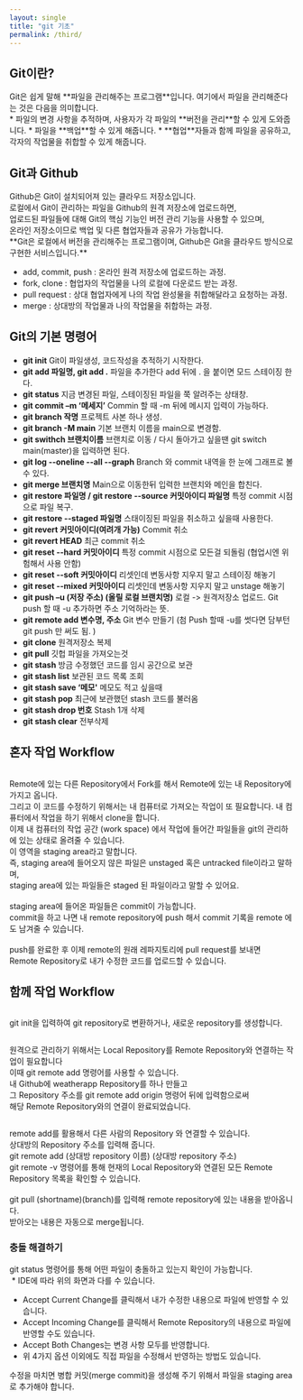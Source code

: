 ```yaml
---
layout: single
title: "git 기초"
permalink: /third/
---
```


<h2>Git이란?</h2>
Git은 쉽게 말해 **파일을 관리해주는 프로그램**입니다. 여기에서 파일을 관리해준다는 것은 다음을 의미합니다.
<br/>
* 파일의 변경 사항을 추적하며, 사용자가 각 파일의 **버전을 관리**할 수 있게 도와줍니다.
* 파일을 **백업**할 수 있게 해줍니다.
* **협업**자들과 함께 파일을 공유하고, 각자의 작업물을 취합할 수 있게 해줍니다.

<h2>Git과 Github</h2>
Github은 Git이 설치되어져 있는 클라우드 저장소입니다. <br/>
로컬에서 Git이 관리하는 파일을 Github의 원격 저장소에 업로드하면, <br/>
업로드된 파일들에 대해 Git의 핵심 기능인 버전 관리 기능을 사용할 수 있으며, <br/>
온라인 저장소이므로 백업 및 다른 협업자들과 공유가 가능합니다.
<br/>
**Git은 로컬에서 버전을 관리해주는 프로그램이며, Github은 Git을 클라우드 방식으로 구현한 서비스입니다.**

<img src="https://user-images.githubusercontent.com/77485397/208937440-c6886e48-6bac-4426-998b-52218cf152f0.png" alt="">

* add, commit, push : 온라인 원격 저장소에 업로드하는 과정.
* fork, clone : 협업자의 작업물을 나의 로컬에 다운로드 받는 과정.
* pull request : 상대 협업자에게 나의 작업 완성물을 취합해달라고 요청하는 과정.
* merge : 상대방의 작업물과 나의 작업물을 취합하는 과정.

<h2>Git의 기본 명령어</h2>

* **git init** Git이 파일생성, 코드작성을 추적하기 시작한다. 
* **git add 파일명, git add .** 파일을 추가한다 add 뒤에 . 을 붙이면 모드 스테이징 한다.
* **git status** 지금 변경된 파일, 스테이징된 파일을 쭉 알려주는 상태창. 
* **git commit –m ‘메세지’** Commin 할 때 -m 뒤에 메시지 입력이 가능하다.
* **git branch 작명** 프로젝트 사본 하나 생성.
* **git branch -M main** 기본 브랜치 이름을 main으로 변경함.
* **git swithch 브랜치이름** 브랜치로 이동 / 다시 돌아가고 싶을땐 git switch main(master)을 입력하면 된다.
* **git log --oneline --all --graph** Branch 와 commit 내역을 한 눈에 그래프로 볼 수 있다.
* **git merge 브랜치명** Main으로 이동한뒤 입력한 브랜치와 메인을 합친다. 
* **git restore 파일명 / git restore --source 커밋아이디 파일명** 특정 commit 시점으로 파일 복구. 
* **git restore --staged 파일명** 스태이징된 파일을 취소하고 싶을때 사용한다.
* **git revert 커밋아이디(여려개 가능)** Commit 취소 
* **git revert HEAD** 최근 commit 취소
* **git reset --hard 커밋아이디** 특정 commit 시점으로 모든걸 되돌림 (협업시엔 위험해서 사용 안함)
* **git reset --soft 커밋아이디** 리셋인데 변동사항 지우지 말고 스테이징 해놓기
* **git reset --mixed 커밋아이디** 리셋인데 변동사항 지우지 말고 unstage 해놓기 
* **git push –u (저장 주소) (올릴 로컬 브랜치명)** 로컬 -> 원격저장소 업로드. Git push 할 때 -u 추가하면 주소 기억하라는 뜻.
* **git remote add 변수명, 주소** Git 변수 만들기 (첨 Push 할때 -u를 썻다면 담부턴 git push 만 써도 됨. )
* **git clone** 원격저장소 복제
* **git pull** 깃헙 파일을 가져오는것
* **git stash** 방금 수정했던 코드를 임시 공간으로 보관
* **git stash list** 보관된 코드 목록 조회 
* **git stash save ‘메모'** 메모도 적고 싶을때
* **git stash pop** 최근에 보관했던 stash 코드를 불러옴
* **git stash drop 번호** Stash 1개 삭제
* **git stash clear** 전부삭제

<h2>혼자 작업 Workflow</h2>

<img src="https://user-images.githubusercontent.com/77485397/208940561-eaca7664-5884-4716-985b-ac61dd6b165c.png" alt="">

Remote에 있는 다른 Repository에서 Fork를 해서 Remote에 있는 내 Repository에 가지고 옵니다. <br/>
그리고 이 코드를 수정하기 위해서는 내 컴퓨터로 가져오는 작업이 또 필요합니다. 내 컴퓨터에서 작업을 하기 위해서 clone을 합니다. <br/>
이제 내 컴퓨터의 작업 공간 (work space) 에서 작업에 들어간 파일들을 git의 관리하에 있는 상태로 올려줄 수 있습니다. <br/>
이 영역을 staging area라고 말합니다. <br/>
즉, staging area에 들어오지 않은 파일은 unstaged 혹은 untracked file이라고 말하며, <br/>
staging area에 있는 파일들은 staged 된 파일이라고 말할 수 있어요. <br/>
<br/>
staging area에 들어온 파일들은 commit이 가능합니다. <br/>
commit을 하고 나면 내 remote repository에 push 해서 commit 기록을 remote 에도 남겨줄 수 있습니다. <br/>
<br/>
push를 완료한 후 이제 remote의 원래 레파지토리에 pull request를 보내면 <br/>
Remote Repository로 내가 수정한 코드를 업로드할 수 있습니다. <br/>

<h2>함께 작업 Workflow</h2>

<img src="https://user-images.githubusercontent.com/77485397/208941526-adc4eeec-6554-41c7-90a3-8a990c59b809.png" alt="">

git init을 입력하여 git repository로 변환하거나, 새로운 repository를 생성합니다.

<img src="https://user-images.githubusercontent.com/77485397/208942429-78561214-0e08-4969-8dcf-2dbfc41579ee.png" alt="">

원격으로 관리하기 위해서는 Local Repository를 Remote Repository와 연결하는 작업이 필요합니다<br/>
이때 git remote add 명령어를 사용할 수 있습니다. <br/>
내 Github에 weatherapp Repository를 하나 만들고 <br/>
그 Repository 주소를 git remote add origin 명령어 뒤에 입력함으로써 <br/>
해당 Remote Repository와의 연결이 완료되었습니다.

<img src="https://user-images.githubusercontent.com/77485397/208942790-709d5ade-0e16-4dc3-b941-33e231d7ae33.png" alt="">

remote add를 활용해서 다른 사람의 Repository 와 연결할 수 있습니다. <br/>
상대방의 Repository 주소를 입력해 줍니다. <br/>
git remote add (상대방 repository 이름) (상대방 repository 주소) <br/>
git remote -v 명령어를 통해 현재의 Local Repository와 연결된 모든 Remote Repository 목록을 확인할 수 있습니다. <br/>
<br/>
git pull (shortname)(branch)를 입력해 remote repository에 있는 내용을 받아옵니다. <br/>
받아오는 내용은 자동으로 merge됩니다. <br/>

<h3>충돌 해결하기</h3>
git status 명령어를 통해 어떤 파일이 충돌하고 있는지 확인이 가능합니다. <br/>

<img src="https://user-images.githubusercontent.com/77485397/208944286-03647837-af8b-4ba3-8bff-f9163d396511.png" alt="">
* IDE에 따라 위의 화면과 다를 수 있습니다. 

* Accept Current Change를 클릭해서 내가 수정한 내용으로 파일에 반영할 수 있습니다.
* Accept Incoming Change를 클릭해서 Remote Repository의 내용으로 파일에 반영할 수도 있습니다.
* Accept Both Changes는 변경 사항 모두를 반영합니다.
* 위 4가지 옵션 이외에도 직접 파일을 수정해서 반영하는 방법도 있습니다.

수정을 마치면 병합 커밋(merge commit)을 생성해 주기 위해서 파일을 staging area로 추가해야 합니다.
